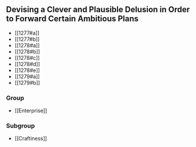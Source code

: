 ## Devising a Clever and Plausible Delusion in Order to Forward Certain Ambitious Plans

- [[1277#a]]
- [[1277#b]]
- [[1278#a]]
- [[1278#b]]
- [[1278#c]]
- [[1278#d]]
- [[1278#e]]
- [[1279#a]]
- [[1279#b]]

### Group
- [[Enterprise]]

### Subgroup
- [[Craftiness]]

